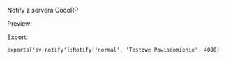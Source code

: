 Notify z servera CocoRP

Preview:

Export:
```
exports['sv-notify']:Notify('normal', 'Testowe Powiadomienie', 4000)
```
